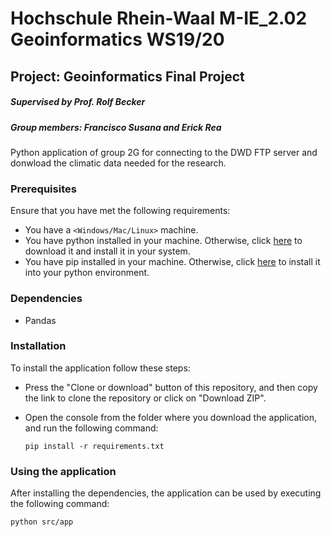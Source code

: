 # Hochschule Rhein-Waal M-IE_2.02 Geoinformatics WS19/20
## Project: Geoinformatics Final Project
##### Supervised by Prof. Rolf Becker 
##### Group members: Francisco Susana and Erick Rea

Python application of group 2G for connecting to the DWD FTP server and donwload the climatic data needed for the research.

### Prerequisites

Ensure that you have met the following requirements:

* You have a `<Windows/Mac/Linux>` machine.
* You have python installed in your machine. Otherwise, click [here](https://www.python.org/downloads/) to download it and install it in your system.
* You have pip installed in your machine.  Otherwise, click [here](https://pip.pypa.io/en/stable/installing/) to install it into your python environment.

### Dependencies

- Pandas

### Installation

To install the application follow these steps:

* Press the "Clone or download" button of this repository, and then copy the link to clone the repository or click  on "Download ZIP".
* Open the console from the folder where you download the application, and run the following command:

    `pip install -r requirements.txt`
	
### Using the application

After installing the dependencies, the application can be used by executing the following command:

`python src/app`


